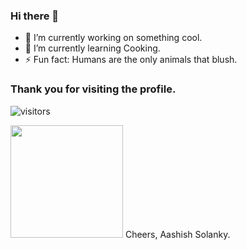 ### Hi there 👋

- 🔭 I’m currently working on something cool.
- 🌱 I’m currently learning Cooking.
- ⚡ Fun fact: Humans are the only animals that blush.
### Thank you for visiting the profile.
![visitors](https://visitor-badge.glitch.me/badge?page_id=https://github.com/luvifer03)

<img height="180em" src="https://github-readme-stats.vercel.app/api?username=luvifer03&show_icons=true&hide_border=true&&count_private=true&include_all_commits=true" />
Cheers,
Aashish Solanky.

